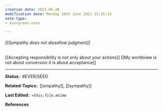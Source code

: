 ```yaml
---
creation date: 2021-06-28
modification date: Monday 28th June 2021 23:35:14
note-type: 
- evergreen-note

---
```


###### [[Sympathy does not dissallow judgment]]

[[Accepting responsibility is not only about your actions]]
[[My worldview is not about conversion it is about acceptance]]

---

**Status**:: #EVER/SEED

**Related-Topics**:: [[empathy]], [[sympathy]]
	
**Last Edited**:: *`=this.file.mtime`*
	
**References**